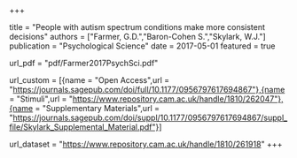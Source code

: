 +++

title = "People with autism spectrum conditions make more consistent decisions"
authors = ["Farmer, G.D.","Baron-Cohen S.","Skylark, W.J."]
publication = "Psychological Science"
date = 2017-05-01
featured = true

url_pdf = "pdf/Farmer2017PsychSci.pdf"


url_custom = [{name = "Open Access",url = "https://journals.sagepub.com/doi/full/10.1177/0956797617694867"},{name = "Stimuli",url = "https://www.repository.cam.ac.uk/handle/1810/262047"},{name = "Supplementary Materials",url = "https://journals.sagepub.com/doi/suppl/10.1177/0956797617694867/suppl_file/Skylark_Supplemental_Material.pdf"}]

url_dataset = "https://www.repository.cam.ac.uk/handle/1810/261918"
+++
